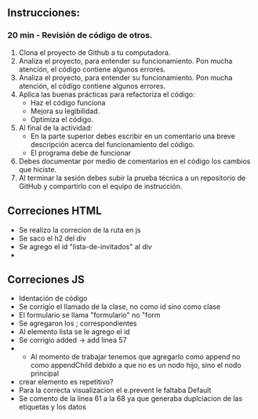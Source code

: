 ## Instrucciones:

### 20 min - Revisión de código de otros.

1. Clona el proyecto de Github a tu computadora.
2. Analiza el proyecto, para entender su funcionamiento. Pon mucha atención, el código contiene algunos errores.
3. Analiza el proyecto, para entender su funcionamiento. Pon mucha atención, el código contiene algunos errores.
4. Aplica las buenas prácticas para refactoriza el código:
   - Haz el código funciona
   - Mejora su legibilidad.
   - Optimiza el código.
5. Al final de la actividad:
    - En la parte superior debes escribir en un comentario una breve descripción acerca del funcionamiento del código.
    - El programa debe de funcionar
6. Debes documentar por medio de comentarios en el código los cambios que hiciste.
7. Al terminar la sesión debes subir la prueba técnica a un repositorio de GitHub y compartirlo con el equipo de instrucción.
   
## Correciones HTML
- Se realizo la correcion de la ruta en js
- Se saco el h2 del div
- Se agrego el id "lista-de-invitados" al div
- 

## Correciones JS
- Identación de código
- Se corrigio el llamado de la clase, no como id sino como clase
- El formulario se llama "formulario" no "form
- Se agregaron los ; correspondientes
- Al elemento lista se le agrego el id 
- Se corrigio added ->  add linea 57
- - Al momento de trabajar tenemos que agregarlo como append no como appendChild debido a que no es un nodo hijo, sino el nodo principal
- crear elemento es repetitivo?
- Para la correcta visualizacion el e.prevent le faltaba Default
- Se comento de la linea 61 a la 68 ya que generaba duplciacion de las etiquetas y los datos